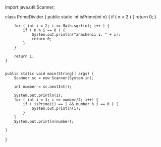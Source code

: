 import java.util.Scanner;

class PrimeDivider {
    public static int isPrime(int n) {
        if ( n < 2 ) {
            return 0;
        }

        for ( int i = 2; i <= Math.sqrt(n); i++ ) {
            if ( n % i == 0 ) {
                System.out.println("znachenii i: " + i);
                return 0;
            }
        }

        return 1;
    }


    public static void main(String[] args) {
        Scanner sc = new Scanner(System.in);

        int number = sc.nextInt();

        System.out.println(1);
        for ( int i = 1; i <= number/2; i++) {
            if ( isPrime(i) == 1 && number % i == 0 ) {
                System.out.println(i);
            }
        }
        System.out.println(number);

    }
}

